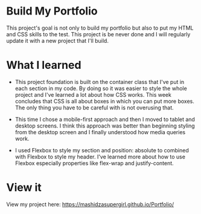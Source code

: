 # Build My Portfolio
This project's goal is not only to build my portfolio but also to put my HTML and CSS skills to the test. This project is be never done and I will regularly update it with a new project that I'll build. 

# What I learned

- This project foundation is built on the container class that I've put in each section in my code. By doing so it was easier to style the whole project and I've learned a lot about how CSS works. This week concludes that CSS is all about boxes in which you can put more boxes. The only thing you have to be careful with is not overusing that. 

- This time I chose a mobile-first approach and then I moved to tablet and desktop screens.  I think this approach was better than beginning styling from the desktop screen and I finally understood how media queries work. 

- I used Flexbox to style my section and position: absolute to combined with Flexbox to style my header. I've learned more about how to use Flexbox especially properties like flex-wrap and justify-content. 

# View it
View my project here: https://mashidzasupergirl.github.io/Portfolio/
